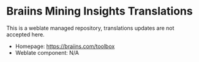 # Braiins Mining Insights Translations

This is a weblate managed repository, translations updates are not accepted here.

- Homepage: https://braiins.com/toolbox
- Weblate component: N/A 
